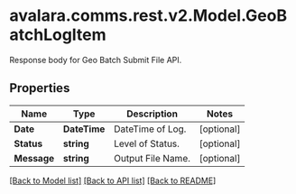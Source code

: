 # avalara.comms.rest.v2.Model.GeoBatchLogItem
Response body for Geo Batch Submit File API.

## Properties

Name | Type | Description | Notes
------------ | ------------- | ------------- | -------------
**Date** | **DateTime** | DateTime of Log. | [optional] 
**Status** | **string** | Level of Status. | [optional] 
**Message** | **string** | Output File Name. | [optional] 

[[Back to Model list]](../README.md#documentation-for-models) [[Back to API list]](../README.md#documentation-for-api-endpoints) [[Back to README]](../README.md)

